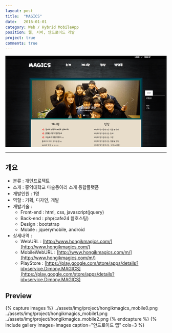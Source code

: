 ```yaml
---
layout: post
title:  "MAGICS"
date:   2016-01-01
category: Web / Hybrid MobileApp
position: 웹, 서버, 안드로이드 개발
project: true
comments: true
---
```


![Homepage Img](../assets/img/project/hongikmagics1.png)

---


## 개요
- 분류 : 개인프로젝트
- 소개 : 홍익대학교 마술동아리 소개 통합플랫폼
- 개발인원 : 1명
- 역할 : 기획, 디자인, 개발
- 개발기술 :
	- Front-end : html, css, javascript(jquery)
	- Back-end : php(cafe24 웹호스팅)
	- Design : bootstrap
	- Mobile : jquerymobile, android
- 상세내역 :
	- WebURL : [http://www.hongikmagics.com/](http://www.hongikmagics.com/)
	- MobileWebURL : [http://www.hongikmagics.com/m/](http://www.hongikmagics.com/m/)
	- PlayStore : [https://play.google.com/store/apps/details?id=service.Dimony.MAGICS](https://play.google.com/store/apps/details?id=service.Dimony.MAGICS)


## Preview
{% capture images %}
../assets/img/project/hongikmagics_mobile0.png
../assets/img/project/hongikmagics_mobile1.png
../assets/img/project/hongikmagics_mobile2.png
{% endcapture %}
{% include gallery images=images caption="안드로이드 앱" cols=3 %}
